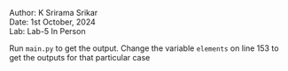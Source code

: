 Author: K Srirama Srikar \
Date: 1st October, 2024 \
Lab: Lab-5 In Person

Run `main.py` to get the output.
Change the variable `elements` on line 153 to get the outputs for that particular case
